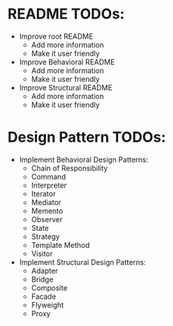 # README TODOs:
- Improve root README
  - Add more information
  - Make it user friendly
- Improve Behavioral README
  - Add more information
  - Make it user friendly
- Improve Structural README
  - Add more information
  - Make it user friendly
# Design Pattern TODOs:
- Implement Behavioral Design Patterns:
  - Chain of Responsibility
  - Command
  - Interpreter
  - Iterator
  - Mediator
  - Memento
  - Observer
  - State
  - Strategy
  - Template Method
  - Visitor
- Implement Structural Design Patterns:
  - Adapter
  - Bridge
  - Composite
  - Facade
  - Flyweight
  - Proxy
